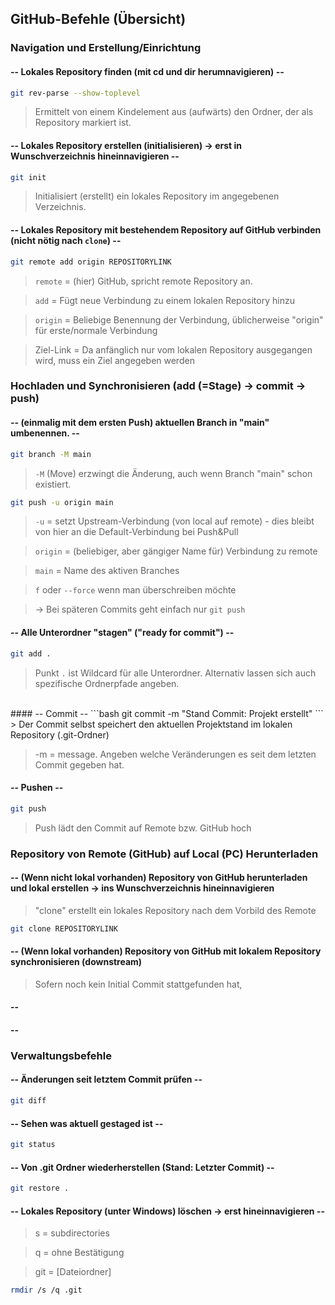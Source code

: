## GitHub-Befehle (Übersicht)

### Navigation und Erstellung/Einrichtung

#### -- Lokales Repository finden (mit cd und dir herumnavigieren) --
```bash
git rev-parse --show-toplevel
```
> Ermittelt von einem Kindelement aus (aufwärts) den Ordner, der als Repository markiert ist. 

#### -- Lokales Repository erstellen (initialisieren) -> erst in Wunschverzeichnis hineinnavigieren --
```bash
git init
```
> Initialisiert (erstellt) ein lokales Repository im angegebenen Verzeichnis.
> 
#### -- Lokales Repository mit bestehendem Repository auf GitHub verbinden (nicht nötig nach `clone`) --
```bash
git remote add origin REPOSITORYLINK
```
> `remote` = (hier) GitHub, spricht remote Repository an.

> `add` = Fügt neue Verbindung zu einem lokalen Repository hinzu

> `origin` = Beliebige Benennung der Verbindung, üblicherweise "origin" für erste/normale Verbindung

> Ziel-Link = Da anfänglich nur vom lokalen Repository ausgegangen wird, muss ein Ziel angegeben werden

### Hochladen und Synchronisieren (add (=Stage) -> commit -> push)

#### -- (einmalig mit dem ersten Push) aktuellen Branch in "main" umbenennen. --
```bash
git branch -M main
```
> `-M` (Move) erzwingt die Änderung, auch wenn Branch "main" schon existiert.
```bash
git push -u origin main
```
> `-u` = setzt Upstream-Verbindung (von local auf remote) - dies bleibt von hier an die Default-Verbindung bei Push&Pull

> `origin` = (beliebiger, aber gängiger Name für) Verbindung zu remote

> `main` = Name des aktiven Branches

> `f` oder `--force` wenn man überschreiben möchte

> -> Bei späteren Commits geht einfach nur `git push`

#### -- Alle Unterordner "stagen" ("ready for commit") --
```bash
git add .
```
> Punkt `.` ist Wildcard für alle Unterordner. Alternativ lassen sich auch spezifische Ordnerpfade angeben.
<br>
#### -- Commit --
```bash
git commit -m "Stand Commit: Projekt erstellt"
```
> Der Commit selbst speichert den aktuellen Projektstand im lokalen Repository (.git-Ordner)

> -m = message. Angeben welche Veränderungen es seit dem letzten Commit gegeben hat.

#### -- Pushen --
```bash
git push
```
> Push lädt den Commit auf Remote bzw. GitHub hoch

### Repository von Remote (GitHub) auf Local (PC) Herunterladen

#### -- (Wenn nicht lokal vorhanden) Repository von GitHub herunterladen und lokal erstellen -> ins Wunschverzeichnis hineinnavigieren
> "clone" erstellt ein lokales Repository nach dem Vorbild des Remote
```bash
git clone REPOSITORYLINK
```
#### -- (Wenn lokal vorhanden) Repository von GitHub mit lokalem Repository synchronisieren (downstream)
> Sofern noch kein Initial Commit stattgefunden hat, 

#### -- 
#### -- 

### Verwaltungsbefehle

#### -- Änderungen seit letztem Commit prüfen --

```bash
git diff
```


#### -- Sehen was aktuell gestaged ist --

```bash
git status
```


#### -- Von .git Ordner wiederherstellen (Stand: Letzter Commit) --

```bash
git restore .
```

#### -- Lokales Repository (unter Windows) löschen -> erst hineinnavigieren --

> s = subdirectories

> q = ohne Bestätigung

> git = \[Dateiordner]

```bash
rmdir /s /q .git
```






















